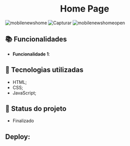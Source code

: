<h1 align="center">Home Page</h1>

![mobilenewshome](https://user-images.githubusercontent.com/96848279/208248068-b013125f-0bbd-40b4-b16f-2f7571d36630.JPG)
![Capturar](https://user-images.githubusercontent.com/96848279/208248076-a0011865-42e9-41d3-8d0a-dbb717ef4cc9.JPG)
![mobilenewshomeopen](https://user-images.githubusercontent.com/96848279/208248079-eed02a77-6b8b-4d6c-8f74-0d7fbbade1a5.JPG)



## :books: Funcionalidades
* <b>Funcionalidade 1</b>: 

## :wrench: Tecnologias utilizadas
* HTML;
* CSS;
* JavaScript;

## :dart: Status do projeto
* Finalizado 

## Deploy:
